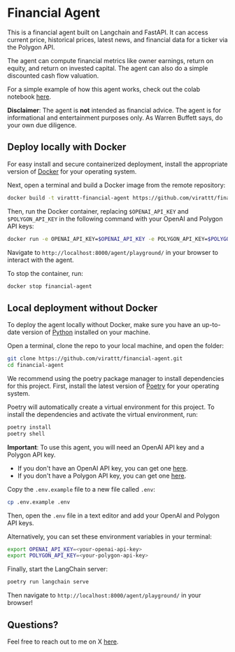 # Financial Agent

This is a financial agent built on Langchain and FastAPI. It can access current price, historical prices, latest news, and financial data for a ticker via the Polygon API. 

The agent can compute financial metrics like owner earnings, return on equity, and return on invested capital.  The agent can also do a simple discounted cash flow valuation.

For a simple example of how this agent works, check out the colab notebook [here](https://colab.research.google.com/gist/virattt/de0423a505f8c7e28f79aef541f6dce0/langchain-financial-agent.ipynb).

**Disclaimer**: The agent is **not** intended as financial advice.  The agent is for informational and entertainment purposes only.  As Warren Buffett says, do your own due diligence.
## Deploy locally with Docker

For easy install and secure containerized deployment, install the appropriate version of [Docker](https://www.docker.com/) for your operating system.

Next, open a terminal and build a Docker image from the remote repository:

```bash
docker build -t virattt-financial-agent https://github.com/virattt/financial-agent.git
```

Then, run the Docker container, replacing `$OPENAI_API_KEY` and `$POLYGON_API_KEY` in the following command with your OpenAI and Polygon API keys:

```bash
docker run -e OPENAI_API_KEY=$OPENAI_API_KEY -e POLYGON_API_KEY=$POLYGON_API_KEY -p 8000:8000 --name financial-agent -it virattt-financial-agent
```

Navigate to `http://localhost:8000/agent/playground/` in your browser to interact with the agent.

To stop the container, run:

```bash
docker stop financial-agent
```

## Local deployment without Docker

To deploy the agent locally without Docker, make sure you have an up-to-date version of [Python](https://www.python.org/downloads/) installed on your machine.

Open a terminal, clone the repo to your local machine, and open the folder:

```bash
git clone https://github.com/virattt/financial-agent.git
cd financial-agent
```

We recommend using the poetry package manager to install dependencies for this project. First, install the latest version of [Poetry](https://python-poetry.org/docs/#installation) for your operating system.

Poetry will automatically create a virtual environment for this project. To install the dependencies and activate the virtual environment, run:

```bash
poetry install
poetry shell
```

**Important**: To use this agent, you will need an OpenAI API key and a Polygon API key.
- If you don't have an OpenAI API key, you can get one [here](https://platform.openai.com/).
- If you don't have a Polygon API key, you can get one [here](https://polygon.io/).

Copy the `.env.example` file to a new file called `.env`:

```bash
cp .env.example .env
```

Then, open the `.env` file in a text editor and add your OpenAI and Polygon API keys.

Alternatively, you can set these environment variables in your terminal:

```bash
export OPENAI_API_KEY=<your-openai-api-key>
export POLYGON_API_KEY=<your-polygon-api-key>
```

Finally, start the LangChain server:

```bash
poetry run langchain serve
```

Then navigate to `http://localhost:8000/agent/playground/` in your browser!

## Questions?

Feel free to reach out to me on X [here](https://twitter.com/virattt).
